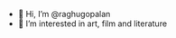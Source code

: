 - 👋 Hi, I’m @raghugopalan
- 👀 I’m interested in art, film and literature


<!---
raghugopalan/raghugopalan is a ✨ special ✨ repository because its `README.md` (this file) appears on your GitHub profile.
You can click the Preview link to take a look at your changes.
--->
